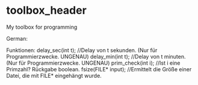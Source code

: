 # toolbox_header
My toolbox for programming

German:

Funktionen:
  delay_sec(int t);    //Delay von t sekunden. (Nur für Programmierzwecke. UNGENAU)
  delay_min(int t);    //Delay von t minuten. (Nur für Programmierzwecke. UNGENAU)
  prim_check(int i);   //Ist i eine Primzahl? Rückgabe boolean.
  fsize(FILE* input);  //Ermittelt die Größe einer Datei, die mit FILE* eingehängt wurde.
